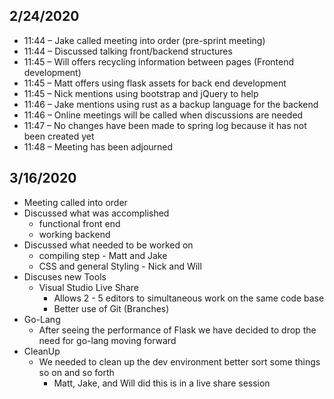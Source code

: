 ## 2/24/2020

- 11:44 – Jake called meeting into order (pre-sprint meeting)
- 11:44 – Discussed talking front/backend structures 
- 11:45 – Will offers recycling information between pages (Frontend development)
- 11:45 – Matt offers using flask assets for back end development
- 11:45 – Nick mentions using bootstrap and jQuery to help 
- 11:46 – Jake mentions using rust as a backup language for the backend
- 11:46 – Online meetings will be called when discussions are needed
- 11:47 – No changes have been made to spring log because it has not been created yet
- 11:48 – Meeting has been adjourned

## 3/16/2020

- Meeting called into order
- Discussed what was accomplished
    - functional front end
    - working backend
- Discussed what needed to be worked on
    - compiling step - Matt and Jake
    - CSS and general Styling - Nick and Will
- Discuses new Tools
    - Visual Studio Live Share
        - Allows 2 - 5 editors to simultaneous work on the same code base
        - Better use of Git (Branches)
- Go-Lang
    - After seeing the performance of Flask we have decided to drop the need for go-lang moving forward
- CleanUp
    - We needed to clean up the dev environment better sort some things so on and so forth
        - Matt, Jake, and Will did this is in a live share session